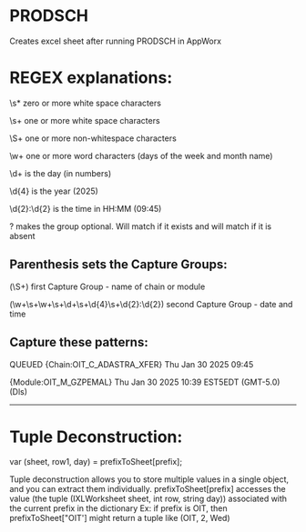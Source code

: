 # PRODSCH
Creates excel sheet after running PRODSCH in AppWorx

# REGEX explanations:

 \s* zero or more white space characters
 
 \s+ one or more white space characters
 
 \S+ one or more non-whitespace characters
 
 \w+ one or more word characters (days of the week and month name)
 
 \d+ is the day (in numbers)
 
 \d{4} is the year (2025)
 
 \d{2}:\d{2} is the time in HH:MM (09:45)
 
 ? makes the group optional. Will match if it exists and will match if it is absent


 ## Parenthesis sets the Capture Groups:

  (\S+) first Capture Group - name of chain or module

  (\w+\s+\w+\s+\d+\s+\d{4}\s+\d{2}:\d{2}) second Capture Group - date and time


 ## Capture these patterns:

  QUEUED       {Chain:OIT_C_ADASTRA_XFER} Thu Jan 30 2025 09:45 
 
  {Module:OIT_M_GZPEMAL} Thu Jan 30 2025 10:39 EST5EDT (GMT-5.0) (Dls)

---------------------------------------------------------------------------------------

# Tuple Deconstruction:

 var (sheet, row1, day) = prefixToSheet[prefix]; 
 
 Tuple deconstruction allows you to store multiple values in a single object, and you can extract them individually.
 prefixToSheet[prefix] accesses the value (the tuple (IXLWorksheet sheet, int row, string day)) associated with the current prefix in the dictionary
 Ex: if prefix is OIT, then prefixToSheet["OIT'] might return a tuple like (OIT, 2, Wed)
